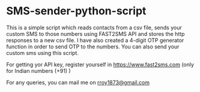 # SMS-sender-python-script
This is a simple script which reads contacts from a csv file, sends your custom SMS to those numbers using FAST2SMS API and stores the http responses to a new csv file.
I have also created a 4-digit OTP generator function in order to send OTP to the numbers. You can also send your custom sms using this script.

For getting yor API key, register yourself in https://www.fast2sms.com
(only for Indian numbers (+91) )

For any queries, you can mail me on rroy1873@gmail.com

